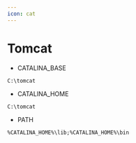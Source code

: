 ```yaml
---
icon: cat
---
```


# Tomcat

* CATALINA\_BASE

```
C:\tomcat
```

* CATALINA\_HOME

```
C:\tomcat
```

* PATH

```
%CATALINA_HOME%\lib;%CATALINA_HOME%\bin
```
